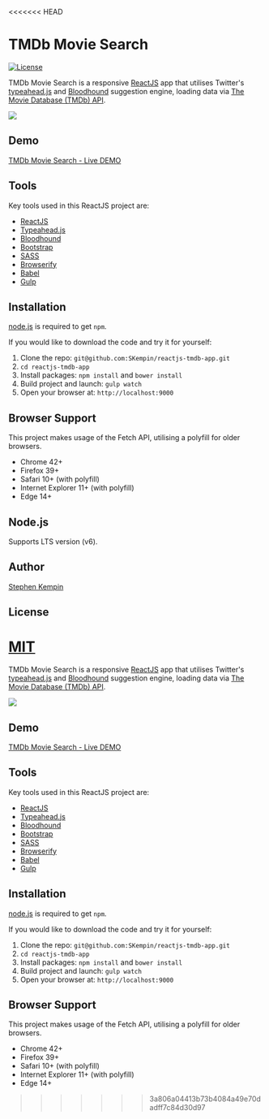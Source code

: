 <<<<<<< HEAD
# TMDb Movie Search
[![License](https://img.shields.io/badge/license-MIT-blue.svg?style=flat-square)](https://github.com/SKempin/reactjs-tmdb-app/blob/master/LICENCE)

TMDb Movie Search is a responsive [ReactJS](http://facebook.github.io/react/index.html) app that utilises Twitter's [typeahead.js](https://twitter.github.io/typeahead.js/) and [Bloodhound](https://github.com/twitter/typeahead.js/blob/master/doc/bloodhound.md) suggestion engine, loading data via [The Movie Database (TMDb) API](https://www.themoviedb.org/documentation/api).

![](https://github.com/SKempin/reactjs-tmdb-app/blob/master/docs/images/tmdb-demo.gif)

## Demo
[TMDb Movie Search - Live DEMO](https://skempin.github.io/reactjs-tmdb-app/)

## Tools
Key tools used in this ReactJS project are:

* [ReactJS](http://facebook.github.io/react/index.html)
* [Typeahead.js](https://twitter.github.io/typeahead.js/)
* [Bloodhound](https://github.com/twitter/typeahead.js/blob/master/doc/bloodhound.md)
* [Bootstrap](http://getbootstrap.com/)
* [SASS](http://sass-lang.com/)
* [Browserify](http://browserify.org/)
* [Babel](https://babeljs.io/)
* [Gulp](http://gulpjs.com/)

## Installation
[node.js](http://nodejs.org/download/) is required to get ``npm``.

If you would like to download the code and try it for yourself:

1. Clone the repo: `git@github.com:SKempin/reactjs-tmdb-app.git`
2. `cd reactjs-tmdb-app`
2. Install packages: `npm install` and `bower install`
3. Build project and launch: `gulp watch`
4. Open your browser at: `http://localhost:9000`

## Browser Support
This project makes usage of the Fetch API, utilising a polyfill for older browsers.

- Chrome 42+
- Firefox 39+
- Safari 10+ (with polyfill)
- Internet Explorer 11+ (with polyfill)
- Edge 14+

## Node.js
Supports LTS version (v6).

## Author
[Stephen Kempin](http://www.stephenkempin.co.uk)

## License
[MIT](https://github.com/SKempin/reactjs-tmdb-app/blob/master/LICENCE)
=======


TMDb Movie Search is a responsive [ReactJS](http://facebook.github.io/react/index.html) app that utilises Twitter's [typeahead.js](https://twitter.github.io/typeahead.js/) and [Bloodhound](https://github.com/twitter/typeahead.js/blob/master/doc/bloodhound.md) suggestion engine, loading data via [The Movie Database (TMDb) API](https://www.themoviedb.org/documentation/api).

![](https://github.com/SKempin/reactjs-tmdb-app/blob/master/docs/images/tmdb-demo.gif)

## Demo
[TMDb Movie Search - Live DEMO](https://skempin.github.io/reactjs-tmdb-app/)

## Tools
Key tools used in this ReactJS project are:

* [ReactJS](http://facebook.github.io/react/index.html)
* [Typeahead.js](https://twitter.github.io/typeahead.js/)
* [Bloodhound](https://github.com/twitter/typeahead.js/blob/master/doc/bloodhound.md)
* [Bootstrap](http://getbootstrap.com/)
* [SASS](http://sass-lang.com/)
* [Browserify](http://browserify.org/)
* [Babel](https://babeljs.io/)
* [Gulp](http://gulpjs.com/)

## Installation
[node.js](http://nodejs.org/download/) is required to get ``npm``.

If you would like to download the code and try it for yourself:

1. Clone the repo: `git@github.com:SKempin/reactjs-tmdb-app.git`
2. `cd reactjs-tmdb-app`
2. Install packages: `npm install` and `bower install`
3. Build project and launch: `gulp watch`
4. Open your browser at: `http://localhost:9000`

## Browser Support
This project makes usage of the Fetch API, utilising a polyfill for older browsers.

- Chrome 42+
- Firefox 39+
- Safari 10+ (with polyfill)
- Internet Explorer 11+ (with polyfill)
- Edge 14+

>>>>>>> 3a806a04413b73b4084a49e70dadff7c84d30d97
